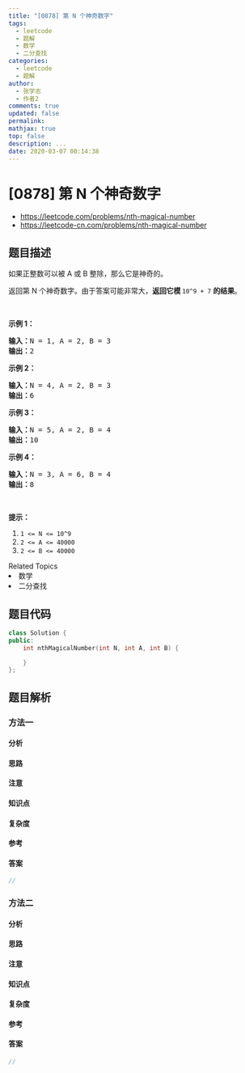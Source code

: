 ```yaml
---
title: "[0878] 第 N 个神奇数字"
tags:
  - leetcode
  - 题解
  - 数学
  - 二分查找
categories:
  - leetcode
  - 题解
author:
  - 张学志
  - 作者2
comments: true
updated: false
permalink:
mathjax: true
top: false
description: ...
date: 2020-03-07 00:14:38
---
```



# [0878] 第 N 个神奇数字
* https://leetcode.com/problems/nth-magical-number
* https://leetcode-cn.com/problems/nth-magical-number


## 题目描述

<p>如果正整数可以被 A 或 B 整除，那么它是神奇的。</p>

<p>返回第 N 个神奇数字。由于答案可能非常大，<strong>返回它模&nbsp;</strong><code>10^9 + 7</code>&nbsp;<strong>的结果</strong>。</p>

<p>&nbsp;</p>

<ol>
</ol>

<p><strong>示例 1：</strong></p>

<pre><strong>输入：</strong>N = 1, A = 2, B = 3
<strong>输出：</strong>2
</pre>

<p><strong>示例&nbsp;2：</strong></p>

<pre><strong>输入：</strong>N = 4, A = 2, B = 3
<strong>输出：</strong>6
</pre>

<p><strong>示例 3：</strong></p>

<pre><strong>输入：</strong>N = 5, A = 2, B = 4
<strong>输出：</strong>10
</pre>

<p><strong>示例 4：</strong></p>

<pre><strong>输入：</strong>N = 3, A = 6, B = 4
<strong>输出：</strong>8
</pre>

<p>&nbsp;</p>

<p><strong>提示：</strong></p>

<ol>
	<li><code>1 &lt;= N&nbsp;&lt;= 10^9</code></li>
	<li><code>2 &lt;= A&nbsp;&lt;= 40000</code></li>
	<li><code>2 &lt;= B&nbsp;&lt;= 40000</code></li>
</ol>
<div><div>Related Topics</div><div><li>数学</li><li>二分查找</li></div></div>


## 题目代码

```cpp
class Solution {
public:
    int nthMagicalNumber(int N, int A, int B) {

    }
};
```


## 题目解析


### 方法一

#### 分析

#### 思路

#### 注意

#### 知识点

#### 复杂度

#### 参考

#### 答案

```cpp
//
```


### 方法二

#### 分析

#### 思路

#### 注意

#### 知识点

#### 复杂度

#### 参考

#### 答案

```cpp
//
```


